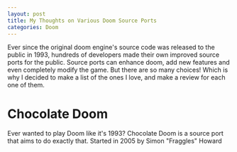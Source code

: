 ```yaml
---
layout: post
title: My Thoughts on Various Doom Source Ports
categories: Doom
---
```

Ever since the original doom engine's source code was released to the public in 1993, hundreds of developers made their own improved source ports for the public. Source ports can enhance doom, add new features and even completely modify the game. But there are so many choices! Which is why I decided to make a list of the ones I love, and make a review for each one of them.

# Chocolate Doom
Ever wanted to play Doom like it's 1993? Chocolate Doom is a source port that aims to do exactly that. Started in 2005 by Simon "Fraggles" Howard
<!--stackedit_data:
eyJoaXN0b3J5IjpbLTEyOTAxNzU0OTQsLTM5NjAzNzAyNCw4Nz
M2OTAyMzgsLTE0MTk5NzM1MDIsMjA1NzE5NTYwLC05Mjc5Mjg2
ODIsMTk1MTY1MzQ4Miw5NTQ0NDA5NzBdfQ==
-->